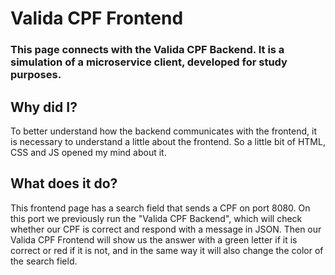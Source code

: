 # Valida CPF Frontend

### This page connects with the Valida CPF Backend. It is a simulation of a microservice client, developed for study purposes.

## **Why did I?**

To better understand how the backend communicates with the frontend, it is necessary to understand a little about the frontend. So a little bit of HTML, CSS and JS opened my mind about it.

## **What does it do?**

This frontend page has a search field that sends a CPF on port 8080. On this port we previously run the "Valida CPF Backend", which will check whether our CPF is correct and respond with a message in JSON.
Then our Valida CPF Frontend will show us the answer with a green letter if it is correct or red if it is not, and in the same way it will also change the color of the search field.
